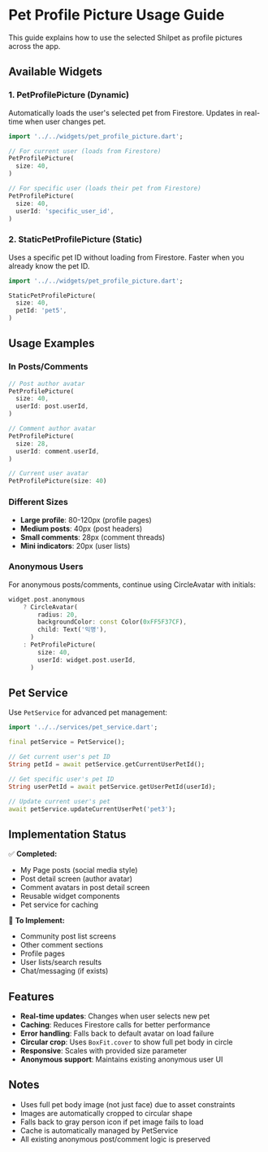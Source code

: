 # Pet Profile Picture Usage Guide

This guide explains how to use the selected Shilpet as profile pictures across the app.

## Available Widgets

### 1. PetProfilePicture (Dynamic)
Automatically loads the user's selected pet from Firestore. Updates in real-time when user changes pet.

```dart
import '../../widgets/pet_profile_picture.dart';

// For current user (loads from Firestore)
PetProfilePicture(
  size: 40,
)

// For specific user (loads their pet from Firestore)
PetProfilePicture(
  size: 40,
  userId: 'specific_user_id',
)
```

### 2. StaticPetProfilePicture (Static)
Uses a specific pet ID without loading from Firestore. Faster when you already know the pet ID.

```dart
import '../../widgets/pet_profile_picture.dart';

StaticPetProfilePicture(
  size: 40,
  petId: 'pet5',
)
```

## Usage Examples

### In Posts/Comments
```dart
// Post author avatar
PetProfilePicture(
  size: 40,
  userId: post.userId,
)

// Comment author avatar  
PetProfilePicture(
  size: 28,
  userId: comment.userId,
)

// Current user avatar
PetProfilePicture(size: 40)
```

### Different Sizes
- **Large profile**: 80-120px (profile pages)
- **Medium posts**: 40px (post headers)
- **Small comments**: 28px (comment threads)
- **Mini indicators**: 20px (user lists)

### Anonymous Users
For anonymous posts/comments, continue using CircleAvatar with initials:

```dart
widget.post.anonymous
    ? CircleAvatar(
        radius: 20,
        backgroundColor: const Color(0xFF5F37CF),
        child: Text('익명'),
      )
    : PetProfilePicture(
        size: 40,
        userId: widget.post.userId,
      )
```

## Pet Service

Use `PetService` for advanced pet management:

```dart
import '../../services/pet_service.dart';

final petService = PetService();

// Get current user's pet ID
String petId = await petService.getCurrentUserPetId();

// Get specific user's pet ID  
String userPetId = await petService.getUserPetId(userId);

// Update current user's pet
await petService.updateCurrentUserPet('pet3');
```

## Implementation Status

✅ **Completed:**
- My Page posts (social media style)
- Post detail screen (author avatar)
- Comment avatars in post detail screen
- Reusable widget components
- Pet service for caching

🔄 **To Implement:**
- Community post list screens
- Other comment sections
- Profile pages
- User lists/search results
- Chat/messaging (if exists)

## Features

- **Real-time updates**: Changes when user selects new pet
- **Caching**: Reduces Firestore calls for better performance  
- **Error handling**: Falls back to default avatar on load failure
- **Circular crop**: Uses `BoxFit.cover` to show full pet body in circle
- **Responsive**: Scales with provided size parameter
- **Anonymous support**: Maintains existing anonymous user UI

## Notes

- Uses full pet body image (not just face) due to asset constraints
- Images are automatically cropped to circular shape
- Falls back to gray person icon if pet image fails to load
- Cache is automatically managed by PetService
- All existing anonymous post/comment logic is preserved